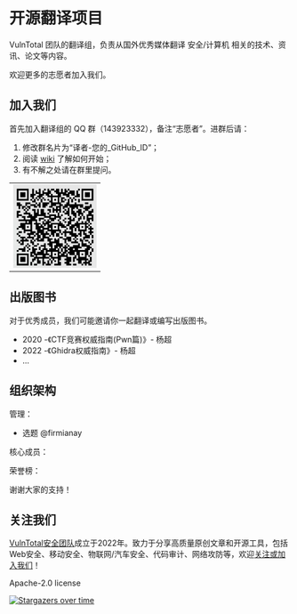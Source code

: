 # 开源翻译项目

VulnTotal 团队的翻译组，负责从国外优秀媒体翻译 安全/计算机 相关的技术、资讯、论文等内容。

欢迎更多的志愿者加入我们。

## 加入我们

首先加入翻译组的 QQ 群（143923332），备注“志愿者”。进群后请：
1. 修改群名片为“译者-您的_GitHub_ID”；
2. 阅读 [wiki](https://firmianay.gitbook.io/translateproject) 了解如何开始；
3. 有不解之处请在群里提问。

<table><tr>
<td align="center"><img src=./qq.jpg width="150"></td>
</tr></table>

## 出版图书

对于优秀成员，我们可能邀请你一起翻译或编写出版图书。

- 2020 -《CTF竞赛权威指南(Pwn篇)》- 杨超
- 2022 -《Ghidra权威指南》- 杨超
- ...

## 组织架构

管理：

- 选题 @firmianay

核心成员：

荣誉榜：

谢谢大家的支持！

## 关注我们

[VulnTotal安全团队](https://github.com/VulnTotal-Team)成立于2022年。致力于分享高质量原创文章和开源工具，包括Web安全、移动安全、物联网/汽车安全、代码审计、网络攻防等，欢迎[关注或加入我们](https://github.com/VulnTotal-Team/.github/blob/main/README.md)！

Apache-2.0 license

[![Stargazers over time](https://starchart.cc/VulnTotal-Team/TranslateProject.svg)](https://starchart.cc/VulnTotal-Team/TranslateProject)
